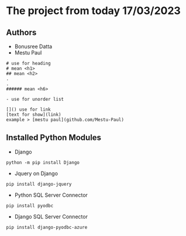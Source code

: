 # The project from today 17/03/2023
## Authors
- Bonusree Datta
- Mestu Paul

```
# use for heading
# mean <h1>
## mean <h2>
.
.
###### mean <h6>

```
```
- use for unorder list
```

```
[]() use for link
[text for show](link)
example > [mestu paul](github.com/Mestu-Paul)
```


## Installed Python Modules

- Django 

```
python -m pip install Django
```

- Jquery on Django

```
pip install django-jquery
```

- Python SQL Server Connector

```
pip install pyodbc
```

- Django SQL Server Connector

```
pip install django-pyodbc-azure
```

